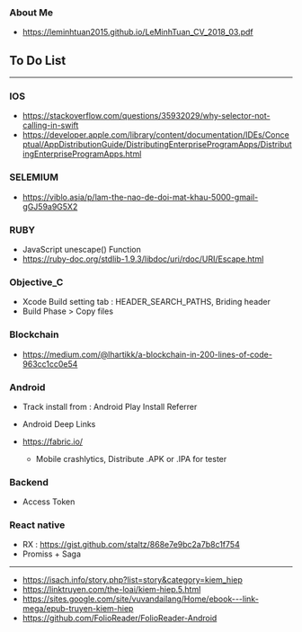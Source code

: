 ### About Me

* https://leminhtuan2015.github.io/LeMinhTuan_CV_2018_03.pdf


## To Do List
 
----------------------------------------------------------------------------

### IOS
* https://stackoverflow.com/questions/35932029/why-selector-not-calling-in-swift
* https://developer.apple.com/library/content/documentation/IDEs/Conceptual/AppDistributionGuide/DistributingEnterpriseProgramApps/DistributingEnterpriseProgramApps.html


### SELEMIUM
* https://viblo.asia/p/lam-the-nao-de-doi-mat-khau-5000-gmail-gGJ59a9G5X2

### RUBY
* JavaScript unescape() Function
* https://ruby-doc.org/stdlib-1.9.3/libdoc/uri/rdoc/URI/Escape.html


### Objective_C
* Xcode Build setting tab : HEADER_SEARCH_PATHS, Briding header
* Build Phase > Copy files


### Blockchain

* https://medium.com/@lhartikk/a-blockchain-in-200-lines-of-code-963cc1cc0e54

### Android

* Track install from :  Android Play Install Referrer 
* Android Deep Links

* https://fabric.io/
  * Mobile crashlytics, Distribute .APK or .IPA for tester

### Backend

* Access Token

### React native
* RX : https://gist.github.com/staltz/868e7e9bc2a7b8c1f754
* Promiss + Saga


--------------------

* https://isach.info/story.php?list=story&category=kiem_hiep
* https://linktruyen.com/the-loai/kiem-hiep.5.html
* https://sites.google.com/site/vuvandailang/Home/ebook---link-mega/epub-truyen-kiem-hiep
* https://github.com/FolioReader/FolioReader-Android



